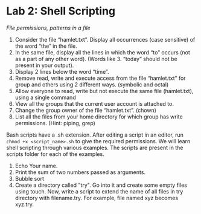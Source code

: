 # Lab 2: Shell Scripting
*File permissions, patterns in a file*

1. Consider the file “hamlet.txt”. Display all occurrences (case sensitive) of the word “the” in the file. 
2. In the same file, display all the lines in which the word “to” occurs (not as a part of any other word). (Words like 3. “today” should not be present in your output).
4. Display 2 lines below the word “time”.
5. Remove read, write and execute access from the file “hamlet.txt” for group and others using 2 different ways. (symbolic and octal)
6. Allow everyone to read, write but not execute the same file (hamlet.txt), using a single command
7. View all the groups that the current user account is attached to.
8. Change the group owner of the file “hamlet.txt”. (chown)
9. List all the files from your home directory for which group has write permissions. (Hint: piping, grep)

Bash scripts have a .sh extension. After editing a script in an editor, run `chmod +x <script_name>.sh` to give the required
permissions.
We will learn shell scripting through various examples. The scripts are present in the scripts folder for each of the examples.
1. Echo Your name.
2. Print the sum of two numbers passed as arguments.
3. Bubble sort
4. Create a directory called "try". Go into it and create some empty files using touch. Now, write a script to extend the name
of all files in try directory with filename.try. For example, file named xyz becomes xyz.try.
